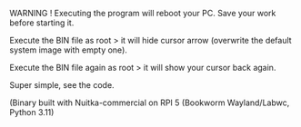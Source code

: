 WARNING ! Executing the program will reboot your PC. Save your work before starting it.

Execute the BIN file as root > it will hide cursor arrow (overwrite the default system image with empty one).

Execute the BIN file again as root > it will show your cursor back again.

Super simple, see the code.

(Binary built with Nuitka-commercial on RPI 5 (Bookworm Wayland/Labwc, Python 3.11)
